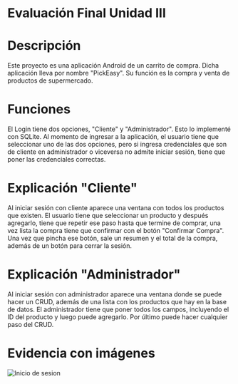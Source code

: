 # Evaluación Final Unidad III
# Descripción
Este proyecto es una aplicación Android de un carrito de compra. Dicha aplicación lleva por nombre "PickEasy". Su función es la compra y venta de productos de supermercado.

# Funciones
El Login tiene dos opciones, "Cliente" y "Administrador". Esto lo implementé con SQLite. Al momento de ingresar a la aplicación, el usuario tiene que seleccionar uno de las dos opciones, pero si ingresa credenciales que son de cliente en administrador o viceversa no admite iniciar sesión, tiene que poner las credenciales correctas.

# Explicación "Cliente"
Al iniciar sesión con cliente aparece una ventana con todos los productos que existen. El usuario tiene que seleccionar un producto y después agregarlo, tiene que repetir ese paso hasta que termine de comprar, una vez lista la compra tiene que confirmar con el botón "Confirmar Compra". Una vez que pincha ese botón, sale un resumen y el total de la compra, además de un botón para cerrar la sesión.

# Explicación "Administrador"
Al iniciar sesión con administrador aparece una ventana donde se puede hacer un CRUD, además de una lista con los productos que hay en la base de datos. El administrador tiene que poner todos los campos, incluyendo el ID del producto y luego puede agregarlo. Por último puede hacer cualquier paso del CRUD.

# Evidencia con imágenes
![Inicio de sesion](master/Capturas/Home.png)
